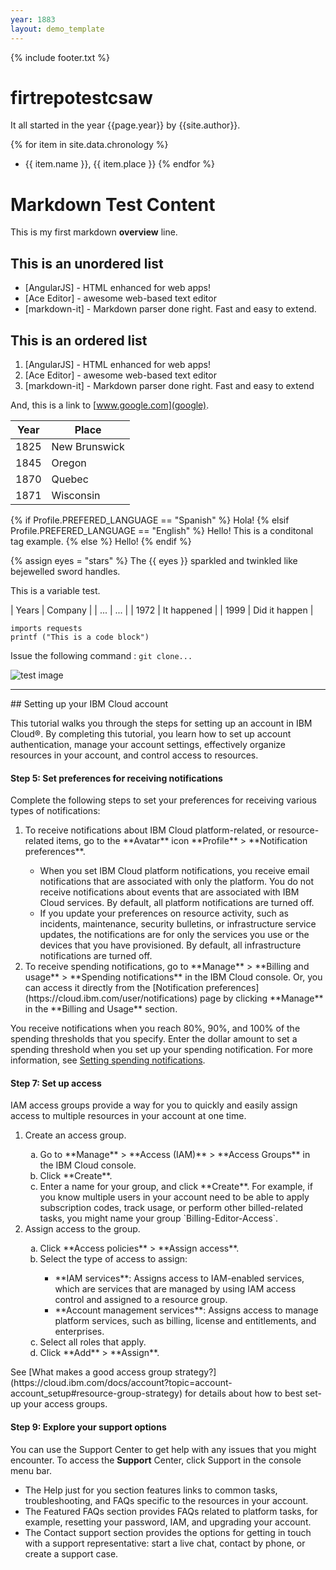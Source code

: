 ```yaml
---
year: 1883
layout: demo_template
---
```

{% include footer.txt %}

# firtrepotestcsaw

It all started in the year {{page.year}} by {{site.author}}.

{% for item in site.data.chronology %}
- {{ item.name }}, {{ item.place }}
{% endfor %}

# Markdown Test Content

This is my first markdown **overview** line.
## This is an unordered list

- [AngularJS] - HTML enhanced for web apps!
- [Ace Editor] - awesome web-based text editor
- [markdown-it] - Markdown parser done right. Fast and easy to extend.

## This is an ordered list

1. [AngularJS] - HTML enhanced for web apps!
1. [Ace Editor] - awesome web-based text editor
1. [markdown-it] - Markdown parser done right. Fast and easy to extend


And, this is a link to [www.google.com](google).

| Year | Place |
| ----- | ----- |
| 1825 | New Brunswick |
| 1845 | Oregon |
| 1870 | Quebec |
| 1871 | Wisconsin |

{% if Profile.PREFERED_LANGUAGE == "Spanish" %} 
Hola!
{% elsif Profile.PREFERED_LANGUAGE == "English" %}
Hello! 
This is a conditonal tag example.
{% else %}
Hello!
{% endif %}


{% assign eyes = "stars" %}
The {{ eyes }} sparkled and twinkled like bejewelled
sword handles.

This is a variable test.


| Years | Company |
| ... | ... |
| 1972 | It happened |
| 1999 | Did it happen |

```
imports requests
printf ("This is a code block")
```

Issue the following command : `git clone...`

![test image](https://images.hindustantimes.com/img/2022/05/20/550x309/Grand_Canyon_of_Mars_Instagram_European_Space_Agency_Images_1653028759242_1653028771758.PNG)

<hr>
## Setting up your IBM Cloud account

This tutorial walks you through the steps for setting up an account in IBM Cloud®. By completing this tutorial, you learn how to set up account authentication, manage your account settings, effectively organize resources in your account, and control access to resources.

#### Step 5: Set preferences for receiving notifications

Complete the following steps to set your preferences for receiving various types of notifications:

<ol>
<li>To receive notifications about IBM Cloud platform-related, or resource-related items, go to the **Avatar** icon **Profile** > **Notification preferences**.</li>
	<ul>
		<li>When you set IBM Cloud platform notifications, you receive email notifications that are associated with only the platform. You do not receive notifications about events that are associated with IBM Cloud services. By default, all platform notifications are turned off.</li>
		<li>If you update your preferences on resource activity, such as incidents, maintenance, security bulletins, or infrastructure service updates, the notifications are for only the services you use or the devices that you have provisioned. By default, all infrastructure notifications are turned off.</li>
	</ul>
<li>To receive spending notifications, go to **Manage** > **Billing and usage** > **Spending notifications** in the IBM Cloud console. Or, you can access it directly from the [Notification preferences](https://cloud.ibm.com/user/notifications) page by clicking **Manage** in the **Billing and Usage** section.</li>
</ol>

You receive notifications when you reach 80%, 90%, and 100% of the spending thresholds that you specify. Enter the dollar amount to set a spending threshold when you set up your spending notification. For more information, see [Setting spending notifications](https://cloud.ibm.com/docs/billing-usage?topic=billing-usage-spending).

#### Step 7: Set up access

IAM access groups provide a way for you to quickly and easily assign access to multiple resources in your account at one time.

<ol>
<li>Create an access group.</li>
	<ol type="a">
		<li>Go to **Manage** > **Access (IAM)** > **Access Groups** in the IBM Cloud console.</li>
		<li>Click **Create**.</li>
		<li>Enter a name for your group, and click **Create**. For example, if you know multiple users in your account need to be able to apply subscription codes, track usage, or perform other billed-related tasks, you might name your group `Billing-Editor-Access`.</li>
	</ol>
<li>Assign access to the group.</li>
	<ol type="a">
		<li>Click **Access policies** > **Assign access**.</li>
		<li>Select the type of access to assign:</li>
		<ul>
			<li>**IAM services**: Assigns access to IAM-enabled services, which are services that are managed by using IAM access control and assigned to a resource group.</li>
			<li>**Account management services**: Assigns access to manage platform services, such as billing, license and entitlements, and enterprises.</li>
		</ul>
		<li>Select all roles that apply.</li>
		<li>Click **Add** > **Assign**.</li>
	</ol>
</ol>
See [What makes a good access group strategy?](https://cloud.ibm.com/docs/account?topic=account-account_setup#resource-group-strategy) for details about how to best set-up your access groups.

#### Step 9: Explore your support options

You can use the Support Center to get help with any issues that you might encounter. To access the **Support** Center, click Support in the console menu bar.
<ul>
	<li>The Help just for you section features links to common tasks, troubleshooting, and FAQs specific to the resources in your account.</li>
	<li>The Featured FAQs section provides FAQs related to platform tasks, for example, resetting your password, IAM, and upgrading your account.</li>
	<li>The Contact support section provides the options for getting in touch with a support representative: start a live chat, contact by phone, or create a support case.</li>
</ul>
